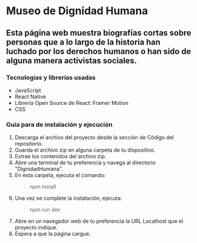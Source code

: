 # Museo de Dignidad Humana
## Esta página web muestra biografías cortas sobre personas que a lo largo de la historia han luchado por los derechos humanos o han sido de alguna manera activistas sociales.
### Tecnologías y librerías usadas
- JavaScript
- React Native
- Librería Open Source de React: Framer Motion
- CSS

### Guía para de instalación y ejecución
1. Descarga el archivo del proyecto desde la sección de Código del repositorio.
2. Guarda el archivo zip en alguna carpeta de tu dispositivo.
3. Extrae los contenidos del archivo zip.
4. Abre una terminal de tu preferencia y navega al directorio "DignidadHumana".
5. En esta carpeta, ejecuta el comando:
   > npm install
6. Una vez se complete la instalación, ejecuta:
   > npm run dev
7. Abre en un navegador web de tu preferencia la URL Localhost que el proyecto indique.
8. Espera a que la página cargue.
